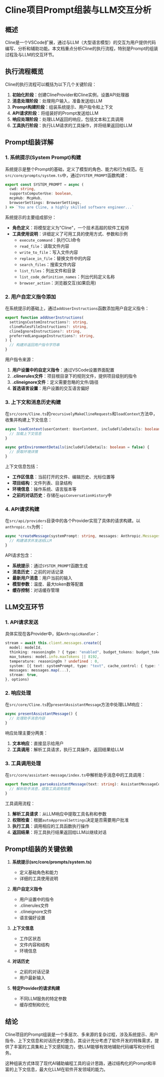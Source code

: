 # Cline项目Prompt组装与LLM交互分析

## 概述

Cline是一个VSCode扩展，通过与LLM（大型语言模型）的交互为用户提供代码编写、分析和辅助功能。本文档重点分析Cline的执行流程，特别是Prompt的组装过程及与LLM的交互环节。

## 执行流程概览

Cline的执行流程可以概括为以下几个关键阶段：

1. **初始化阶段**：创建ClineProvider和Cline实例，设置API处理器
2. **消息处理阶段**：处理用户输入，准备发送给LLM
3. **Prompt构建阶段**：组装系统提示、用户指令和上下文
4. **API请求阶段**：将组装好的Prompt发送给LLM
5. **响应处理阶段**：处理LLM返回的响应，包括文本和工具调用
6. **工具执行阶段**：执行LLM请求的工具操作，并将结果返回给LLM

## Prompt组装详解

### 1. 系统提示(System Prompt)构建

系统提示是整个Prompt的基础，定义了模型的角色、能力和行为规范。在`src/core/prompts/system.ts`中，通过`SYSTEM_PROMPT`函数构建：

```typescript
export const SYSTEM_PROMPT = async (
  cwd: string,
  supportsComputerUse: boolean,
  mcpHub: McpHub,
  browserSettings: BrowserSettings,
) => `You are Cline, a highly skilled software engineer...`
```

系统提示的主要组成部分：

- **角色定义**：将模型定义为"Cline"，一个技术高超的软件工程师
- **工具使用说明**：详细定义了可用工具的使用方式、参数和示例
  - `execute_command`：执行CLI命令
  - `read_file`：读取文件内容
  - `write_to_file`：写入文件内容
  - `replace_in_file`：替换文件中的内容
  - `search_files`：搜索文件内容
  - `list_files`：列出文件和目录
  - `list_code_definition_names`：列出代码定义名称
  - `browser_action`：浏览器交互(如果启用)

### 2. 用户自定义指令添加

在系统提示的基础上，通过`addUserInstructions`函数添加用户自定义指令：

```typescript
export function addUserInstructions(
  settingsCustomInstructions?: string,
  clineRulesFileInstructions?: string,
  clineIgnoreInstructions?: string,
  preferredLanguageInstructions?: string,
) {
  // 构建并返回用户指令字符串
}
```

用户指令来源：

1. **用户设置中的自定义指令**：通过VSCode设置界面配置
2. **.clinerules文件**：项目根目录下的规则文件，提供项目级别的指令
3. **.clineignore文件**：定义需要忽略的文件/路径
4. **首选语言设置**：用户设置的交互语言偏好

### 3. 上下文和消息历史构建

在`src/core/Cline.ts`的`recursivelyMakeClineRequests`和`loadContext`方法中，收集并构建上下文信息：

```typescript
async loadContext(userContent: UserContent, includeFileDetails: boolean = false) {
  // 加载上下文信息
}

async getEnvironmentDetails(includeFileDetails: boolean = false) {
  // 获取环境详情
}
```

上下文信息包括：

- **工作区信息**：当前打开的文件、编辑历史、光标位置等
- **项目结构**：文件列表、目录结构
- **环境信息**：操作系统、语言版本等
- **之前的对话历史**：存储在`apiConversationHistory`中

### 4. API请求构建

在`src/api/providers`目录中的各个Provider实现了具体的请求构建。以`anthropic.ts`为例：

```typescript
async *createMessage(systemPrompt: string, messages: Anthropic.Messages.MessageParam[]): ApiStream {
  // 构建请求并发送给LLM
}
```

API请求包含：

- **系统提示**：通过`SYSTEM_PROMPT`函数生成
- **消息历史**：之前的对话记录
- **最新用户消息**：用户当前的输入
- **模型参数**：温度、最大token数等配置
- **缓存控制**：对话缓存管理

## LLM交互环节

### 1. API请求发送

具体实现在各Provider中，如`AnthropicHandler`：

```typescript
stream = await this.client.messages.create({
  model: modelId,
  thinking: reasoningOn ? { type: "enabled", budget_tokens: budget_tokens } : undefined,
  max_tokens: model.info.maxTokens || 8192,
  temperature: reasoningOn ? undefined : 0,
  system: [{ text: systemPrompt, type: "text", cache_control: { type: "ephemeral" } }],
  messages: messages.map(...),
  stream: true,
}, options)
```

### 2. 响应处理

在`src/core/Cline.ts`的`presentAssistantMessage`方法中处理LLM响应：

```typescript
async presentAssistantMessage() {
  // 处理助手消息内容
}
```

响应处理主要分两类：

1. **文本响应**：直接显示给用户
2. **工具调用**：解析工具请求，执行工具操作，返回结果给LLM

### 3. 工具调用处理

在`src/core/assistant-message/index.ts`中解析助手消息中的工具调用：

```typescript
export function parseAssistantMessage(text: string): AssistantMessageContent[] {
  // 解析助手消息，提取工具调用信息
}
```

工具调用流程：

1. **解析工具请求**：从LLM响应中提取工具名称和参数
2. **权限检查**：根据`autoApprovalSettings`决定是否需要用户批准
3. **执行工具**：调用相应的工具函数执行操作
4. **返回结果**：将工具执行结果返回给LLM以继续对话

## Prompt组装的关键依赖

1. **系统提示(src/core/prompts/system.ts)**
   - 定义基础角色和能力
   - 详细的工具使用说明

2. **用户自定义指令**
   - 用户设置中的指令
   - .clinerules文件
   - .clineignore文件
   - 语言偏好设置

3. **上下文信息**
   - 工作区状态
   - 文件内容和结构
   - 环境信息

4. **对话历史**
   - 之前的对话记录
   - 用户最新输入

5. **特定Provider的请求构建**
   - 不同LLM服务的特定参数
   - 缓存控制和优化

## 结论

Cline项目的Prompt组装是一个多层次、多来源的复杂过程，涉及系统提示、用户指令、上下文信息和对话历史的整合。其设计充分考虑了软件开发的特殊需求，提供了丰富的工具集和上下文感知能力，使LLM能够有效地辅助代码编写和分析任务。

这种组装方式体现了现代AI辅助编程工具的设计思路，通过结构化的Prompt和丰富的上下文信息，最大化LLM在软件开发领域的能力。 